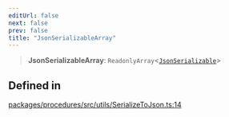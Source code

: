 ```yaml
---
editUrl: false
next: false
prev: false
title: "JsonSerializableArray"
---
```


> **JsonSerializableArray**: `ReadonlyArray`\<[`JsonSerializable`](/reference/tevm/procedures/type-aliases/jsonserializable/)\>

## Defined in

[packages/procedures/src/utils/SerializeToJson.ts:14](https://github.com/evmts/tevm-monorepo/blob/main/packages/procedures/src/utils/SerializeToJson.ts#L14)
